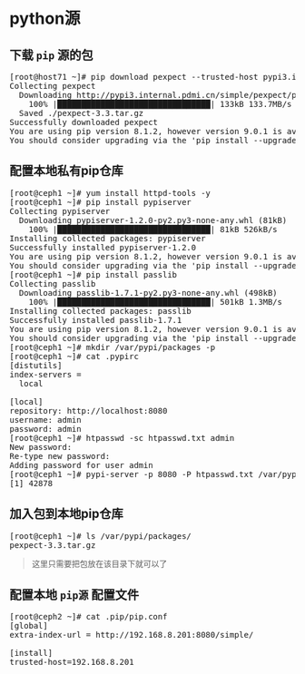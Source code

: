 # python源

## 下载 `pip` 源的包
<pre>
[root@host71 ~]# pip download pexpect --trusted-host pypi3.internal.pdmi.cn
Collecting pexpect
  Downloading http://pypi3.internal.pdmi.cn/simple/pexpect/pexpect-3.3.tar.gz (132kB)
    100% |████████████████████████████████| 133kB 133.7MB/s 
  Saved ./pexpect-3.3.tar.gz
Successfully downloaded pexpect
You are using pip version 8.1.2, however version 9.0.1 is available.
You should consider upgrading via the 'pip install --upgrade pip' command.
</pre>

## 配置本地私有pip仓库
<pre>
[root@ceph1 ~]# yum install httpd-tools -y
[root@ceph1 ~]# pip install pypiserver
Collecting pypiserver
  Downloading pypiserver-1.2.0-py2.py3-none-any.whl (81kB)
    100% |████████████████████████████████| 81kB 526kB/s 
Installing collected packages: pypiserver
Successfully installed pypiserver-1.2.0
You are using pip version 8.1.2, however version 9.0.1 is available.
You should consider upgrading via the 'pip install --upgrade pip' command.
[root@ceph1 ~]# pip install passlib
Collecting passlib
  Downloading passlib-1.7.1-py2.py3-none-any.whl (498kB)
    100% |████████████████████████████████| 501kB 1.3MB/s 
Installing collected packages: passlib
Successfully installed passlib-1.7.1
You are using pip version 8.1.2, however version 9.0.1 is available.
You should consider upgrading via the 'pip install --upgrade pip' command.
[root@ceph1 ~]# mkdir /var/pypi/packages -p
[root@ceph1 ~]# cat .pypirc 
[distutils]
index-servers =
  local

[local]
repository: http://localhost:8080
username: admin
password: admin
[root@ceph1 ~]# htpasswd -sc htpasswd.txt admin
New password: 
Re-type new password: 
Adding password for user admin
[root@ceph1 ~]# pypi-server -p 8080 -P htpasswd.txt /var/pypi/packages &
[1] 42878
</pre>

## 加入包到本地pip仓库
<pre>
[root@ceph1 ~]# ls /var/pypi/packages/
pexpect-3.3.tar.gz
</pre>
> 这里只需要把包放在该目录下就可以了
## 配置本地 `pip源` 配置文件
<pre>
[root@ceph2 ~]# cat .pip/pip.conf 
[global]
extra-index-url = http://192.168.8.201:8080/simple/

[install]
trusted-host=192.168.8.201
</pre>
